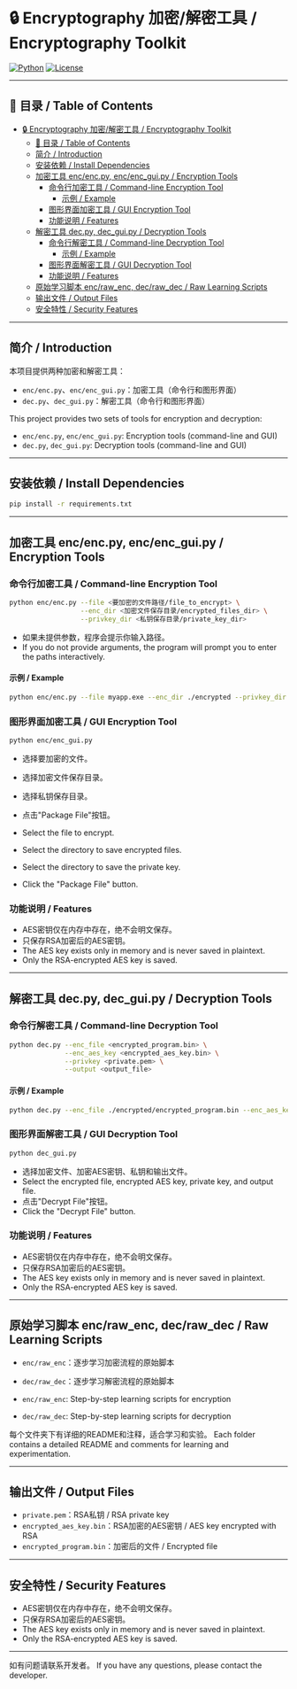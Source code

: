 # 🔒 Encryptography 加密/解密工具 / Encryptography Toolkit

[![Python](https://img.shields.io/badge/Python-3.7%2B-blue?logo=python)](https://www.python.org/) [![License](https://img.shields.io/badge/license-MIT-green)](LICENSE)



---

## 📖 目录 / Table of Contents
- [🔒 Encryptography 加密/解密工具 / Encryptography Toolkit](#-encryptography-加密解密工具--encryptography-toolkit)
  - [📖 目录 / Table of Contents](#-目录--table-of-contents)
  - [简介 / Introduction](#简介--introduction)
  - [安装依赖 / Install Dependencies](#安装依赖--install-dependencies)
  - [加密工具 enc/enc.py, enc/enc\_gui.py / Encryption Tools](#加密工具-encencpy-encenc_guipy--encryption-tools)
    - [命令行加密工具 / Command-line Encryption Tool](#命令行加密工具--command-line-encryption-tool)
      - [示例 / Example](#示例--example)
    - [图形界面加密工具 / GUI Encryption Tool](#图形界面加密工具--gui-encryption-tool)
    - [功能说明 / Features](#功能说明--features)
  - [解密工具 dec.py, dec\_gui.py / Decryption Tools](#解密工具-decpy-dec_guipy--decryption-tools)
    - [命令行解密工具 / Command-line Decryption Tool](#命令行解密工具--command-line-decryption-tool)
      - [示例 / Example](#示例--example-1)
    - [图形界面解密工具 / GUI Decryption Tool](#图形界面解密工具--gui-decryption-tool)
    - [功能说明 / Features](#功能说明--features-1)
  - [原始学习脚本 enc/raw\_enc, dec/raw\_dec / Raw Learning Scripts](#原始学习脚本-encraw_enc-decraw_dec--raw-learning-scripts)
  - [输出文件 / Output Files](#输出文件--output-files)
  - [安全特性 / Security Features](#安全特性--security-features)

---

## 简介 / Introduction

本项目提供两种加密和解密工具：
- `enc/enc.py`、`enc/enc_gui.py`：加密工具（命令行和图形界面）
- `dec.py`、`dec_gui.py`：解密工具（命令行和图形界面）

This project provides two sets of tools for encryption and decryption:
- `enc/enc.py`, `enc/enc_gui.py`: Encryption tools (command-line and GUI)
- `dec.py`, `dec_gui.py`: Decryption tools (command-line and GUI)

---

## 安装依赖 / Install Dependencies

```bash
pip install -r requirements.txt
```

---

## 加密工具 enc/enc.py, enc/enc_gui.py / Encryption Tools

### 命令行加密工具 / Command-line Encryption Tool
```bash
python enc/enc.py --file <要加密的文件路径/file_to_encrypt> \
                  --enc_dir <加密文件保存目录/encrypted_files_dir> \
                  --privkey_dir <私钥保存目录/private_key_dir>
```
- 如果未提供参数，程序会提示你输入路径。
- If you do not provide arguments, the program will prompt you to enter the paths interactively.

#### 示例 / Example
```bash
python enc/enc.py --file myapp.exe --enc_dir ./encrypted --privkey_dir ./key
```

### 图形界面加密工具 / GUI Encryption Tool
```bash
python enc/enc_gui.py
```
- 选择要加密的文件。
- 选择加密文件保存目录。
- 选择私钥保存目录。
- 点击"Package File"按钮。

- Select the file to encrypt.
- Select the directory to save encrypted files.
- Select the directory to save the private key.
- Click the "Package File" button.

### 功能说明 / Features
- AES密钥仅在内存中存在，绝不会明文保存。
- 只保存RSA加密后的AES密钥。
- The AES key exists only in memory and is never saved in plaintext.
- Only the RSA-encrypted AES key is saved.

---

## 解密工具 dec.py, dec_gui.py / Decryption Tools

### 命令行解密工具 / Command-line Decryption Tool
```bash
python dec.py --enc_file <encrypted_program.bin> \
              --enc_aes_key <encrypted_aes_key.bin> \
              --privkey <private.pem> \
              --output <output_file>
```

#### 示例 / Example
```bash
python dec.py --enc_file ./encrypted/encrypted_program.bin --enc_aes_key ./encrypted/encrypted_aes_key.bin --privkey ./key/private.pem --output ./decrypted_output
```

### 图形界面解密工具 / GUI Decryption Tool
```bash
python dec_gui.py
```
- 选择加密文件、加密AES密钥、私钥和输出文件。
- Select the encrypted file, encrypted AES key, private key, and output file.
- 点击"Decrypt File"按钮。
- Click the "Decrypt File" button.

### 功能说明 / Features
- AES密钥仅在内存中存在，绝不会明文保存。
- 只保存RSA加密后的AES密钥。
- The AES key exists only in memory and is never saved in plaintext.
- Only the RSA-encrypted AES key is saved.

---

## 原始学习脚本 enc/raw_enc, dec/raw_dec / Raw Learning Scripts

- `enc/raw_enc`：逐步学习加密流程的原始脚本
- `dec/raw_dec`：逐步学习解密流程的原始脚本

- `enc/raw_enc`: Step-by-step learning scripts for encryption
- `dec/raw_dec`: Step-by-step learning scripts for decryption

每个文件夹下有详细的README和注释，适合学习和实验。
Each folder contains a detailed README and comments for learning and experimentation.

---

## 输出文件 / Output Files
- `private.pem`：RSA私钥 / RSA private key
- `encrypted_aes_key.bin`：RSA加密的AES密钥 / AES key encrypted with RSA
- `encrypted_program.bin`：加密后的文件 / Encrypted file

---

## 安全特性 / Security Features
- AES密钥仅在内存中存在，绝不会明文保存。
- 只保存RSA加密后的AES密钥。
- The AES key exists only in memory and is never saved in plaintext.
- Only the RSA-encrypted AES key is saved.

---

如有问题请联系开发者。
If you have any questions, please contact the developer.